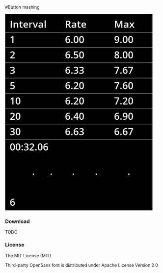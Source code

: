 
#Button mashing

![alt tag](image.png)

### Download

TODO

### License

The MIT License (MIT)

Third-party OpenSans font is distributed under Apache License Version 2.0
